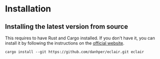 # Installation

## Installing the latest version from source

This requires to have Rust and Cargo installed. If you don't have it, you can install it by following the instructions on the [official website](https://www.rust-lang.org/tools/install).

```
cargo install --git https://github.com/danhper/eclair.git eclair
```

